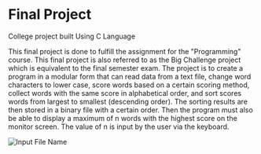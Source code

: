# Final Project 
College project built Using C Language

This final project is done to fulfill the assignment for the "Programming" course. 
This final project is also referred to as the Big Challenge project which is equivalent to the final semester exam. 
The project is to create a program in a modular form that can read data from a text file, change word characters to lower case, score words based on a certain scoring method, collect words with the same score in alphabetical order, and sort scores words from largest to smallest (descending order). 
The sorting results are then stored in a binary file with a certain order. 
Then the program must also be able to display a maximum of n words with the highest score on the monitor screen. 
The value of n is input by the user via the keyboard.

![Input File Name](https://github.com/Findney/final-project-C-USK/blob/main/pictures/pic1.png)
